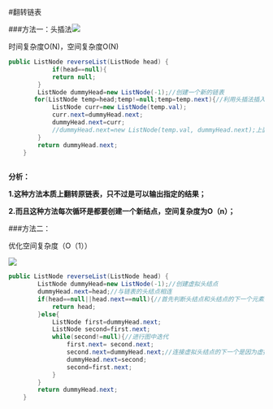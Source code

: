 #翻转链表 

###方法一：头插法![](E:\javaSE_knowledgepoint\翻转链表1.png)



时间复杂度O(N)，空间复杂度O(N)

```java
public ListNode reverseList(ListNode head) {
            if(head==null){
            return null;
        }
        ListNode dummyHead=new ListNode(-1);//创建一个新的链表
       for(ListNode temp=head;temp!=null;temp=temp.next){//利用头插法插入
            ListNode curr=new ListNode(temp.val);
            curr.next=dummyHead.next;
            dummyHead.next=curr;
            //dummyHead.next=new ListNode(temp.val, dummyHead.next);上面三句话的缩写
        }
        return dummyHead.next;
    }
    
```



**分析：**

**1.这种方法本质上翻转原链表，只不过是可以输出指定的结果；**

**2.而且这种方法每次循环是都要创建一个新结点，空间复杂度为O（n）；**



###方法二：

优化空间复杂度（O（1））



![](E:\javaSE_knowledgepoint\翻转链表2.png)

```java
public ListNode reverseList(ListNode head) {
        ListNode dummyHead=new ListNode(-1);//创建虚拟头结点
        dummyHead.next=head;//与链表的头结点相连
        if(head==null||head.next==null){//首先判断头结点和头结点的下一个元素是否为空
            return head;
        }else{
            ListNode first=dummyHead.next;
            ListNode second=first.next;
            while(second!=null){//进行图中迭代
                first.next= second.next;
                second.next=dummyHead.next;//连接虚拟头结点的下一个是因为虚拟头结点不会改变
                dummyHead.next=second;
                second=first.next;
            }
        }
        return dummyHead.next;
    }
```

